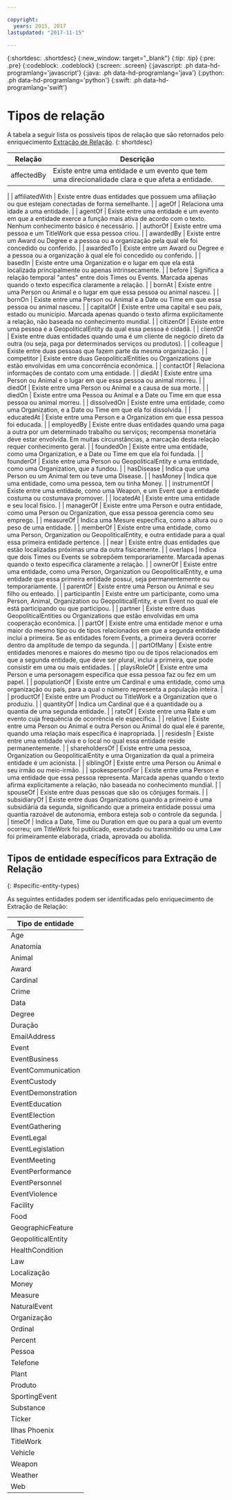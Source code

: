 ```yaml
---

copyright:
  years: 2015, 2017
lastupdated: "2017-11-15"

---
```


{:shortdesc: .shortdesc}
{:new_window: target="_blank"}
{:tip: .tip}
{:pre: .pre}
{:codeblock: .codeblock}
{:screen: .screen}
{:javascript: .ph data-hd-programlang='javascript'}
{:java: .ph data-hd-programlang='java'}
{:python: .ph data-hd-programlang='python'}
{:swift: .ph data-hd-programlang='swift'}

# Tipos de relação

A tabela a seguir lista os possíveis tipos de relação que são retornados pelo enriquecimento
[Extração de Relação](/docs/services/discovery/building.html#relation-extraction).
{: shortdesc}

| Relação        | Descrição                                                                                                                                                                                                        |
|-----------------|--------------------------------------------------------------------------------------------------------------------------------------------------------------------------------------------------------------------|
| affectedBy      | Existe entre uma entidade e um evento que tem uma direcionalidade clara e que afeta a entidade.
|
| affiliatedWith  | Existe entre duas entidades que possuem uma afiliação ou que estejam conectadas de forma semelhante.
|
| ageOf           | Relaciona uma idade a uma entidade.
|
| agentOf         | Existe entre uma entidade e um evento em que a entidade exerce a função mais ativa de acordo com o texto. 
Nenhum conhecimento básico é necessário.                                                            |
| authorOf        | Existe entre uma pessoa e um TitleWork que essa pessoa criou.  |
| awardedBy       | Existe entre um Award ou Degree e a pessoa ou a organização pela qual ele foi concedido ou
conferido.
|
| awardedTo       | Existe entre um Award ou Degree e a pessoa ou a organização à qual ele foi concedido ou
conferido.
|
| basedIn         | Existe entre uma Organization e o lugar em que ela está localizada principalmente ou apenas intrinsecamente.
|
| before          | Significa a relação temporal "antes" entre dois Times ou Events. Marcada apenas quando o texto especifica claramente a relação.                                                                                      |
| bornAt          | Existe entre uma Person ou Animal e o lugar em que essa pessoa ou animal nasceu.  |
| bornOn          | Existe entre uma Person ou Animal e a Date ou Time em que essa pessoa ou animal nasceu.  |
| capitalOf       | Existe entre uma capital e seu país, estado ou município. Marcada apenas quando o texto afirma explicitamente a relação, não baseada no conhecimento mundial.                                                              |
| citizenOf       | Existe entre uma pessoa e a GeopoliticalEntity da qual essa pessoa é cidadã.  |
| clientOf        | Existe entre duas entidades quando uma é um cliente de negócio direto da outra (ou seja,
paga por determinados serviços ou produtos).
|
| colleague       | Existe entre duas pessoas que fazem parte da mesma organização.
|
| competitor      | Existe entre duas GeopoliticalEntities ou Organizations que estão envolvidas em uma concorrência econômica.
|
| contactOf       | Relaciona informações de contato com uma entidade.
|
| diedAt          | Existe entre uma Person ou Animal e o lugar em que essa pessoa ou animal morreu.
|
| diedOf          | Existe entre uma Person ou Animal e a causa de sua morte.
|
| diedOn          | Existe entre uma Pessoa ou Animal e a Date ou Time em que essa pessoa ou animal morreu.
|
| dissolvedOn     | Existe entre uma entidade, como uma Organization, e a Date ou Time em que ela foi dissolvida.
|
| educatedAt      | Existe entre uma Person e a Organization em que essa pessoa foi educada.
|
| employedBy      | Existe entre duas entidades quando uma paga a outra por um determinado trabalho ou
serviços; recompensa monetária deve estar envolvida. Em muitas circunstâncias, a marcação desta relação requer
conhecimento geral.                         |
| foundedOn       | Existe entre uma entidade, como uma Organization, e a Date ou Time em que ela foi fundada.  |
| founderOf       | Existe entre uma Person ou GeopoliticalEntity e uma entidade, como uma Organization, que a fundou.
|
| hasDisease      | Indica que uma Person ou um Animal tem ou teve uma Disease.
|
| hasMoney        | Indica que uma entidade, como uma pessoa, tem ou tinha Money.
|
| instrumentOf    | Existe entre uma entidade, como uma Weapon, e um Event que a entidade costuma ou costumava
promover.
|
| locatedAt       | Existe entre uma entidade e seu local físico.
|
| managerOf       | Existe entre uma Person e outra entidade, como uma Person ou Organization, que essa pessoa
gerencia como seu emprego.
|
| measureOf       | Indica uma Mesure específica, como a altura ou o peso de uma entidade.
|
| memberOf        | Existe entre uma entidade, como uma Person, Organization ou GeopoliticalEntity, e outra
entidade para a qual essa primeira entidade pertence.
|
| near            | Existe entre duas entidades que estão localizadas próximas uma da outra fisicamente.
|
| overlaps        | Indica que dois Times ou Events se sobrepõem temporariamente. Marcada apenas quando o texto especifica claramente a relação.                                                                                                   |
| ownerOf         | Existe entre uma entidade, como uma Person, Organization ou GeopoliticalEntity, e uma
entidade que essa primeira entidade possui, seja permanentemente ou temporariamente.
|
| parentOf        | Existe entre uma Person ou Animal e seu filho ou enteado.
|
| participantIn   | Existe entre um participante, como uma Person, Animal, Organization ou GeopoliticalEntity, e
um Event no qual ele está participando ou que participou.
|
| partner         | Existe entre duas GeopoliticalEntities ou Organizations que estão envolvidas em uma
cooperação econômica.
|
| partOf          | Existe entre uma entidade menor e uma maior do mesmo tipo ou de tipos relacionados em que
a segunda entidade inclui a primeira. Se as entidades forem Events, a primeira deverá ocorrer dentro da
amplitude de tempo da segunda. |
| partOfMany      | Existe entre entidades menores e maiores do mesmo tipo ou de tipos relacionados em que a
segunda entidade, que deve ser plural, inclui a primeira, que pode consistir em uma ou mais entidades.
|
| playsRoleOf     | Existe entre uma Person e uma personagem específica que essa pessoa faz ou fez em um
papel.
|
| populationOf    | Existe entre um Cardinal e uma entidade, como uma organização ou país, para a qual o número
representa a população inteira.
|
| productOf       | Existe entre um Product ou TitleWork e a Organization que o produziu.
|
| quantityOf      | Indica um Cardinal que é a quantidade ou a quantia de uma segunda entidade.
|
| rateOf          | Existe entre uma Rate e um evento cuja frequência de ocorrência ele especifica.
|
| relative        | Existe entre uma Person ou Animal e outra Person ou Animal do qual ele é
parente, quando uma relação mais específica é inapropriada.                                                               |
| residesIn       | Existe entre uma entidade viva e o local no qual essa entidade reside permanentemente.
|
| shareholdersOf  | Existe entre uma pessoa, Organization ou GeopoliticalEntity e uma Organization da qual a
primeira entidade é um acionista.
|
| siblingOf       | Existe entre uma Person ou Animal e seu irmão ou meio-irmão. |
| spokespersonFor | Existe entre uma Person e uma entidade que essa pessoa representa. Marcada apenas quando o texto afirma explicitamente a relação, não baseada no conhecimento mundial.                                                           |
| spouseOf        | Existe entre duas pessoas que são os cônjuges formais.
|
| subsidiaryOf    | Existe entre duas Organizations quando a primeiro é uma subsidiária da segunda,
significando que a primeira entidade possui uma quantia razoável de autonomia, embora esteja sob o
controle da segunda.                               |
| timeOf          | Indica a Date, Time ou Duration em que ou para a qual um evento ocorreu; um TitleWork foi
publicado, executado ou transmitido ou uma Law foi primeiramente elaborada, criada, aprovada ou abolida.    

## Tipos de entidade específicos para Extração de Relação
{: #specific-entity-types}

As seguintes entidades podem ser identificadas pelo enriquecimento de Extração de Relação:

|Tipo de entidade|
|---|
|Age|
|Anatomia|
|Animal|
|Award|
|Cardinal|
|Crime|
|Data|
|Degree|
|Duração|
|EmailAddress|
|Event|
|EventBusiness|
|EventCommunication|
|EventCustody|
|EventDemonstration|
|EventEducation|
|EventElection|
|EventGathering|
|EventLegal|
|EventLegislation|
|EventMeeting|
|EventPerformance|
|EventPersonnel|
|EventViolence|
|Facility|
|Food|
|GeographicFeature|
|GeopoliticalEntity|
|HealthCondition|
|Law|
|Localização|
|Money|
|Measure|
|NaturalEvent|
|Organização|
|Ordinal|
|Percent|
|Pessoa|
|Telefone|
|Plant|
|Produto|
|SportingEvent|
|Substance|
|Ticker|
|Ilhas Phoenix|
|TitleWork|
|Vehicle|
|Weapon|
|Weather|
|Web|
